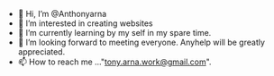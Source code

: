 - 👋 Hi, I’m @Anthonyarna
- 👀 I’m interested in creating websites
- 🌱 I’m currently learning by my self in my spare time. 
- 💞️ I’m looking forward to meeting everyone. Anyhelp will be greatly appreciated. 
- 📫 How to reach me ..."tony.arna.work@gmail.com". 
